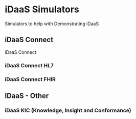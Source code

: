 # iDaaS Simulators
Simulators to help with Demonstrating iDaaS


## iDaaS Connect
iDaaS Connect

### iDaaS Connect HL7

### iDaaS Connect FHIR

## IDaaS - Other

### iDaaS KIC (Knowledge, Insight and Conformance)
